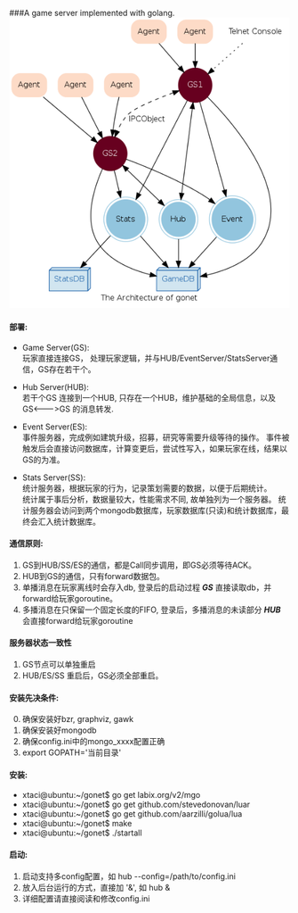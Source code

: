 ###A game server implemented with golang.
![Architecture](doc/arch.png)

#### 部署:     
* Game Server(GS):  
玩家直接连接GS， 处理玩家逻辑，并与HUB/EventServer/StatsServer通信，GS存在若干个。     
  
* Hub Server(HUB):  
若干个GS 连接到一个HUB, 只存在一个HUB，维护基础的全局信息，以及 GS<--->GS 的消息转发.  
    
* Event Server(ES):  
事件服务器，完成例如建筑升级，招募，研究等需要升级等待的操作。
事件被触发后会直接访问数据库，计算变更后，尝试性写入，如果玩家在线，结果以GS的为准。

* Stats Server(SS):     
统计服务器，根据玩家的行为，记录策划需要的数据，以便于后期统计。     
统计属于事后分析，数据量较大，性能需求不同, 故单独列为一个服务器。
统计服务器会访问到两个mongodb数据库，玩家数据库(只读)和统计数据库，最终会汇入统计数据库。

#### 通信原则:     
1.  GS到HUB/SS/ES的通信，都是Call同步调用，即GS必须等待ACK。         
2.  HUB到GS的通信，只有forward数据包。       
3.  单播消息在玩家离线时会存入db, 登录后的启动过程 ___GS___ 直接读取db，并forward给玩家goroutine。
4.  多播消息在只保留一个固定长度的FIFO, 登录后，多播消息的未读部分 ___HUB___ 会直接forward给玩家goroutine

#### 服务器状态一致性
1.  GS节点可以单独重启    
2.  HUB/ES/SS 重启后，GS必须全部重启。    

#### 安装先决条件:
0. 确保安装好bzr, graphviz, gawk
1. 确保安装好mongodb
2. 确保config.ini中的mongo_xxxx配置正确
3. export GOPATH='当前目录'

#### 安装:
* xtaci@ubuntu:~/gonet$ go get labix.org/v2/mgo      
* xtaci@ubuntu:~/gonet$ go get github.com/stevedonovan/luar
* xtaci@ubuntu:~/gonet$ go get github.com/aarzilli/golua/lua
* xtaci@ubuntu:~/gonet$ make    
* xtaci@ubuntu:~/gonet$ ./startall  

#### 启动:
1. 启动支持多config配置，如 hub --config=/path/to/config.ini
2. 放入后台运行的方式，直接加 '&', 如  hub &
3. 详细配置请直接阅读和修改config.ini

